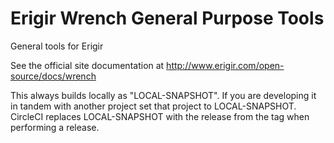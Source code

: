 # Erigir Wrench General Purpose Tools

General tools for Erigir

See the official site documentation at 
<a href="http://www.erigir.com/open-source/docs/wrench">http://www.erigir.com/open-source/docs/wrench</a>

This always builds locally as "LOCAL-SNAPSHOT".  If you are developing it in tandem with another project set that
project to LOCAL-SNAPSHOT.  CircleCI replaces LOCAL-SNAPSHOT with the release from the tag when performing a 
release.

